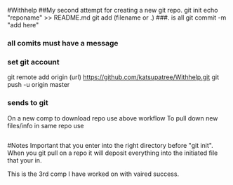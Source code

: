 #Withhelp
##My second attempt for creating a new git repo.
git init
echo "reponame" >> README.md
git add (filename or .)
###. is all
git commit -m "add here"
### all comits must have a message
### set git account
git remote add origin (url) https://github.com/katsupatree/Withhelp.git
git push -u origin master
### sends to git


On a new comp to download repo use above workflow
To pull down new files/info in same repo use
~~~git pull origin master
~~~

#Notes
Important that you enter into the right directory before "git init". When you git pull on a repo it will deposit everything into the initiated file that your in.


This is the 3rd comp I have worked on with vaired success.
